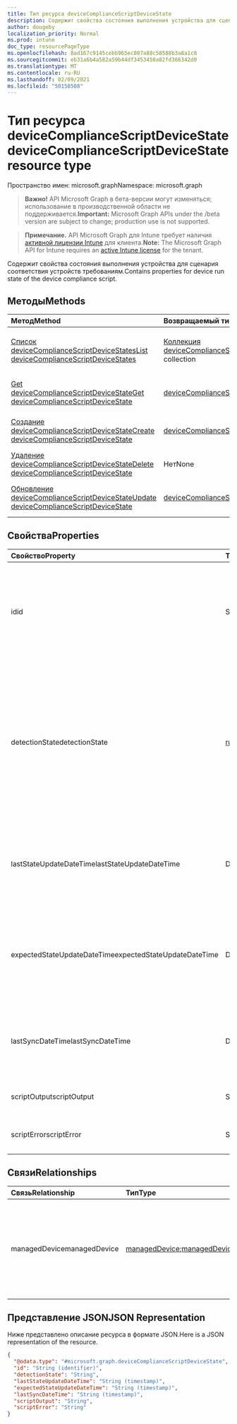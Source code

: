 ```yaml
---
title: Тип ресурса deviceComplianceScriptDeviceState
description: Содержит свойства состояния выполнения устройства для сценария соответствия устройств требованиям.
author: dougeby
localization_priority: Normal
ms.prod: intune
doc_type: resourcePageType
ms.openlocfilehash: 8ad167c9145cebb965ec807a88c58588b3a8a1c8
ms.sourcegitcommit: eb31a6b4a582a59b44df3453450a82fd366342d0
ms.translationtype: MT
ms.contentlocale: ru-RU
ms.lasthandoff: 02/09/2021
ms.locfileid: "50158508"
---
```

# <a name="devicecompliancescriptdevicestate-resource-type"></a><span data-ttu-id="2b268-103">Тип ресурса deviceComplianceScriptDeviceState</span><span class="sxs-lookup"><span data-stu-id="2b268-103">deviceComplianceScriptDeviceState resource type</span></span>

<span data-ttu-id="2b268-104">Пространство имен: microsoft.graph</span><span class="sxs-lookup"><span data-stu-id="2b268-104">Namespace: microsoft.graph</span></span>

> <span data-ttu-id="2b268-105">**Важно!** API Microsoft Graph в бета-версии могут изменяться; использование в производственной области не поддерживается.</span><span class="sxs-lookup"><span data-stu-id="2b268-105">**Important:** Microsoft Graph APIs under the /beta version are subject to change; production use is not supported.</span></span>

> <span data-ttu-id="2b268-106">**Примечание.** API Microsoft Graph для Intune требует наличия [активной лицензии Intune](https://go.microsoft.com/fwlink/?linkid=839381) для клиента.</span><span class="sxs-lookup"><span data-stu-id="2b268-106">**Note:** The Microsoft Graph API for Intune requires an [active Intune license](https://go.microsoft.com/fwlink/?linkid=839381) for the tenant.</span></span>

<span data-ttu-id="2b268-107">Содержит свойства состояния выполнения устройства для сценария соответствия устройств требованиям.</span><span class="sxs-lookup"><span data-stu-id="2b268-107">Contains properties for device run state of the device compliance script.</span></span>

## <a name="methods"></a><span data-ttu-id="2b268-108">Методы</span><span class="sxs-lookup"><span data-stu-id="2b268-108">Methods</span></span>
|<span data-ttu-id="2b268-109">Метод</span><span class="sxs-lookup"><span data-stu-id="2b268-109">Method</span></span>|<span data-ttu-id="2b268-110">Возвращаемый тип</span><span class="sxs-lookup"><span data-stu-id="2b268-110">Return Type</span></span>|<span data-ttu-id="2b268-111">Описание</span><span class="sxs-lookup"><span data-stu-id="2b268-111">Description</span></span>|
|:---|:---|:---|
|[<span data-ttu-id="2b268-112">Список deviceComplianceScriptDeviceStates</span><span class="sxs-lookup"><span data-stu-id="2b268-112">List deviceComplianceScriptDeviceStates</span></span>](../api/intune-devices-devicecompliancescriptdevicestate-list.md)|<span data-ttu-id="2b268-113">[Коллекция deviceComplianceScriptDeviceState](../resources/intune-devices-devicecompliancescriptdevicestate.md)</span><span class="sxs-lookup"><span data-stu-id="2b268-113">[deviceComplianceScriptDeviceState](../resources/intune-devices-devicecompliancescriptdevicestate.md) collection</span></span>|<span data-ttu-id="2b268-114">Список свойств и связей объектов [deviceComplianceScriptDeviceState.](../resources/intune-devices-devicecompliancescriptdevicestate.md)</span><span class="sxs-lookup"><span data-stu-id="2b268-114">List properties and relationships of the [deviceComplianceScriptDeviceState](../resources/intune-devices-devicecompliancescriptdevicestate.md) objects.</span></span>|
|[<span data-ttu-id="2b268-115">Get deviceComplianceScriptDeviceState</span><span class="sxs-lookup"><span data-stu-id="2b268-115">Get deviceComplianceScriptDeviceState</span></span>](../api/intune-devices-devicecompliancescriptdevicestate-get.md)|[<span data-ttu-id="2b268-116">deviceComplianceScriptDeviceState</span><span class="sxs-lookup"><span data-stu-id="2b268-116">deviceComplianceScriptDeviceState</span></span>](../resources/intune-devices-devicecompliancescriptdevicestate.md)|<span data-ttu-id="2b268-117">Чтение свойств и связей объекта [deviceComplianceScriptDeviceState.](../resources/intune-devices-devicecompliancescriptdevicestate.md)</span><span class="sxs-lookup"><span data-stu-id="2b268-117">Read properties and relationships of the [deviceComplianceScriptDeviceState](../resources/intune-devices-devicecompliancescriptdevicestate.md) object.</span></span>|
|[<span data-ttu-id="2b268-118">Создание deviceComplianceScriptDeviceState</span><span class="sxs-lookup"><span data-stu-id="2b268-118">Create deviceComplianceScriptDeviceState</span></span>](../api/intune-devices-devicecompliancescriptdevicestate-create.md)|[<span data-ttu-id="2b268-119">deviceComplianceScriptDeviceState</span><span class="sxs-lookup"><span data-stu-id="2b268-119">deviceComplianceScriptDeviceState</span></span>](../resources/intune-devices-devicecompliancescriptdevicestate.md)|<span data-ttu-id="2b268-120">Создание объекта [deviceComplianceScriptDeviceState.](../resources/intune-devices-devicecompliancescriptdevicestate.md)</span><span class="sxs-lookup"><span data-stu-id="2b268-120">Create a new [deviceComplianceScriptDeviceState](../resources/intune-devices-devicecompliancescriptdevicestate.md) object.</span></span>|
|[<span data-ttu-id="2b268-121">Удаление deviceComplianceScriptDeviceState</span><span class="sxs-lookup"><span data-stu-id="2b268-121">Delete deviceComplianceScriptDeviceState</span></span>](../api/intune-devices-devicecompliancescriptdevicestate-delete.md)|<span data-ttu-id="2b268-122">Нет</span><span class="sxs-lookup"><span data-stu-id="2b268-122">None</span></span>|<span data-ttu-id="2b268-123">Удаляет [deviceComplianceScriptDeviceState.](../resources/intune-devices-devicecompliancescriptdevicestate.md)</span><span class="sxs-lookup"><span data-stu-id="2b268-123">Deletes a [deviceComplianceScriptDeviceState](../resources/intune-devices-devicecompliancescriptdevicestate.md).</span></span>|
|[<span data-ttu-id="2b268-124">Обновление deviceComplianceScriptDeviceState</span><span class="sxs-lookup"><span data-stu-id="2b268-124">Update deviceComplianceScriptDeviceState</span></span>](../api/intune-devices-devicecompliancescriptdevicestate-update.md)|[<span data-ttu-id="2b268-125">deviceComplianceScriptDeviceState</span><span class="sxs-lookup"><span data-stu-id="2b268-125">deviceComplianceScriptDeviceState</span></span>](../resources/intune-devices-devicecompliancescriptdevicestate.md)|<span data-ttu-id="2b268-126">Обновление свойств объекта [deviceComplianceScriptDeviceState.](../resources/intune-devices-devicecompliancescriptdevicestate.md)</span><span class="sxs-lookup"><span data-stu-id="2b268-126">Update the properties of a [deviceComplianceScriptDeviceState](../resources/intune-devices-devicecompliancescriptdevicestate.md) object.</span></span>|

## <a name="properties"></a><span data-ttu-id="2b268-127">Свойства</span><span class="sxs-lookup"><span data-stu-id="2b268-127">Properties</span></span>
|<span data-ttu-id="2b268-128">Свойство</span><span class="sxs-lookup"><span data-stu-id="2b268-128">Property</span></span>|<span data-ttu-id="2b268-129">Тип</span><span class="sxs-lookup"><span data-stu-id="2b268-129">Type</span></span>|<span data-ttu-id="2b268-130">Описание</span><span class="sxs-lookup"><span data-stu-id="2b268-130">Description</span></span>|
|:---|:---|:---|
|<span data-ttu-id="2b268-131">id</span><span class="sxs-lookup"><span data-stu-id="2b268-131">id</span></span>|<span data-ttu-id="2b268-132">String</span><span class="sxs-lookup"><span data-stu-id="2b268-132">String</span></span>|<span data-ttu-id="2b268-133">Ключ объекта состояния устройства для сценария соответствия требованиям.</span><span class="sxs-lookup"><span data-stu-id="2b268-133">Key of the device compliance script device state entity.</span></span> <span data-ttu-id="2b268-134">Это свойство доступно только для чтения.</span><span class="sxs-lookup"><span data-stu-id="2b268-134">This property is read-only.</span></span>|
|<span data-ttu-id="2b268-135">detectionState</span><span class="sxs-lookup"><span data-stu-id="2b268-135">detectionState</span></span>|[<span data-ttu-id="2b268-136">runState</span><span class="sxs-lookup"><span data-stu-id="2b268-136">runState</span></span>](../resources/intune-shared-runstate.md)|<span data-ttu-id="2b268-137">Состояние обнаружения из последнего выполнения сценария соответствия устройств требованиям.</span><span class="sxs-lookup"><span data-stu-id="2b268-137">Detection state from the lastest device compliance script execution.</span></span> <span data-ttu-id="2b268-138">Возможные значения: `unknown`, `success`, `fail`, `scriptError`, `pending`, `notApplicable`.</span><span class="sxs-lookup"><span data-stu-id="2b268-138">Possible values are: `unknown`, `success`, `fail`, `scriptError`, `pending`, `notApplicable`.</span></span>|
|<span data-ttu-id="2b268-139">lastStateUpdateDateTime</span><span class="sxs-lookup"><span data-stu-id="2b268-139">lastStateUpdateDateTime</span></span>|<span data-ttu-id="2b268-140">DateTimeOffset</span><span class="sxs-lookup"><span data-stu-id="2b268-140">DateTimeOffset</span></span>|<span data-ttu-id="2b268-141">Последняя временная запамяка выполнения сценария соответствия устройств требованиям</span><span class="sxs-lookup"><span data-stu-id="2b268-141">The last timestamp of when the device compliance script executed</span></span>|
|<span data-ttu-id="2b268-142">expectedStateUpdateDateTime</span><span class="sxs-lookup"><span data-stu-id="2b268-142">expectedStateUpdateDateTime</span></span>|<span data-ttu-id="2b268-143">DateTimeOffset</span><span class="sxs-lookup"><span data-stu-id="2b268-143">DateTimeOffset</span></span>|<span data-ttu-id="2b268-144">Следующая временная заметив, когда должен выполняться сценарий соответствия устройств</span><span class="sxs-lookup"><span data-stu-id="2b268-144">The next timestamp of when the device compliance script is expected to execute</span></span>|
|<span data-ttu-id="2b268-145">lastSyncDateTime</span><span class="sxs-lookup"><span data-stu-id="2b268-145">lastSyncDateTime</span></span>|<span data-ttu-id="2b268-146">DateTimeOffset</span><span class="sxs-lookup"><span data-stu-id="2b268-146">DateTimeOffset</span></span>|<span data-ttu-id="2b268-147">Время последней синхронизации расширения управления Intune с Intune</span><span class="sxs-lookup"><span data-stu-id="2b268-147">The last time that Intune Managment Extension synced with Intune</span></span>|
|<span data-ttu-id="2b268-148">scriptOutput</span><span class="sxs-lookup"><span data-stu-id="2b268-148">scriptOutput</span></span>|<span data-ttu-id="2b268-149">String</span><span class="sxs-lookup"><span data-stu-id="2b268-149">String</span></span>|<span data-ttu-id="2b268-150">Выходные данные сценария обнаружения</span><span class="sxs-lookup"><span data-stu-id="2b268-150">Output of the detection script</span></span>|
|<span data-ttu-id="2b268-151">scriptError</span><span class="sxs-lookup"><span data-stu-id="2b268-151">scriptError</span></span>|<span data-ttu-id="2b268-152">String</span><span class="sxs-lookup"><span data-stu-id="2b268-152">String</span></span>|<span data-ttu-id="2b268-153">Ошибка сценария обнаружения</span><span class="sxs-lookup"><span data-stu-id="2b268-153">Error from the detection script</span></span>|

## <a name="relationships"></a><span data-ttu-id="2b268-154">Связи</span><span class="sxs-lookup"><span data-stu-id="2b268-154">Relationships</span></span>
|<span data-ttu-id="2b268-155">Связь</span><span class="sxs-lookup"><span data-stu-id="2b268-155">Relationship</span></span>|<span data-ttu-id="2b268-156">Тип</span><span class="sxs-lookup"><span data-stu-id="2b268-156">Type</span></span>|<span data-ttu-id="2b268-157">Описание</span><span class="sxs-lookup"><span data-stu-id="2b268-157">Description</span></span>|
|:---|:---|:---|
|<span data-ttu-id="2b268-158">managedDevice</span><span class="sxs-lookup"><span data-stu-id="2b268-158">managedDevice</span></span>|<span data-ttu-id="2b268-159">[managedDevice](../resources/intune-shared-manageddevice.md);</span><span class="sxs-lookup"><span data-stu-id="2b268-159">[managedDevice](../resources/intune-shared-manageddevice.md)</span></span>|<span data-ttu-id="2b268-160">Управляемое устройство, на котором выполнен сценарий соответствия устройств требованиям</span><span class="sxs-lookup"><span data-stu-id="2b268-160">The managed device on which the device compliance script executed</span></span>|

## <a name="json-representation"></a><span data-ttu-id="2b268-161">Представление JSON</span><span class="sxs-lookup"><span data-stu-id="2b268-161">JSON Representation</span></span>
<span data-ttu-id="2b268-162">Ниже представлено описание ресурса в формате JSON.</span><span class="sxs-lookup"><span data-stu-id="2b268-162">Here is a JSON representation of the resource.</span></span>
<!-- {
  "blockType": "resource",
  "keyProperty": "id",
  "@odata.type": "microsoft.graph.deviceComplianceScriptDeviceState"
}
-->
``` json
{
  "@odata.type": "#microsoft.graph.deviceComplianceScriptDeviceState",
  "id": "String (identifier)",
  "detectionState": "String",
  "lastStateUpdateDateTime": "String (timestamp)",
  "expectedStateUpdateDateTime": "String (timestamp)",
  "lastSyncDateTime": "String (timestamp)",
  "scriptOutput": "String",
  "scriptError": "String"
}
```




